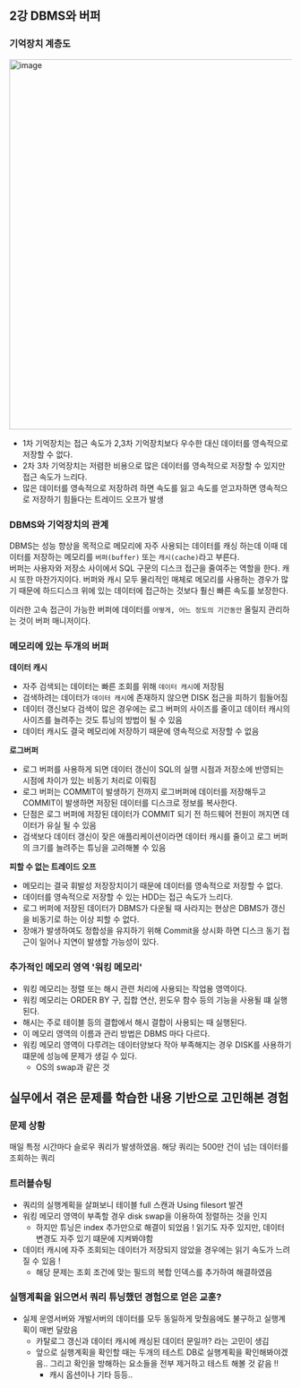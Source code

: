 ## 2강 DBMS와 버퍼

### 기억장치 계층도
<img width="661" alt="image" src="https://user-images.githubusercontent.com/56028408/186421332-ee354190-2ea3-4c84-97ec-3451c87ebf03.png">

- 1차 기억장치는 접근 속도가 2,3차 기억장치보다 우수한 대신 데이터를 영속적으로 저장할 수 없다.
- 2차 3차 기억장치는 저렴한 비용으로 많은 데이터를 영속적으로 저장할 수 있지만 접근 속도가 느리다. 
- 많은 데이터를 영속적으로 저장하려 하면 속도를 잃고 속도를 얻고자하면 영속적으로 저장하기 힘들다는 트레이드 오프가 발생

### DBMS와 기억장치의 관계

DBMS는 성능 향상을 목적으로 메모리에 자주 사용되는 데이터를 캐싱 하는데 이때 데이터를 저장하는 메모리를 `버퍼(buffer)` 또는 `캐시(cache)`라고 부른다.  
버퍼는 사용자와 저장소 사이에서 SQL 구문의 디스크 접근을 줄여주는 역할을 한다. 캐시 또한 마찬가지이다. 버퍼와 캐시 모두 물리적인 매체로 메모리를 사용하는 경우가 많기 때문에 하드디스크 위에 있는 데이터에 접근하는 것보다 훨신 빠른 속도를 보장한다.

이러한 고속 접근이 가능한 버퍼에 데이터를 `어떻게, 어느 정도의 기간동안` 올릴지 관리하는 것이 버퍼 매니저이다.

### 메모리에 있는 두개의 버퍼

**데이터 캐시**
- 자주 검색되는 데이터는 빠른 조회를 위해 `데이터 캐시`에 저장됨
- 검색하려는 데이터가 `데이터 캐시`에 존재하지 않으면 DISK 접근을 피하기 힘들어짐
- 데이터 갱신보다 검색이 많은 경우에는 로그 버퍼의 사이즈를 줄이고 데이터 캐시의 사이즈를 늘려주는 것도 튜닝의 방법이 될 수 있음
- 데이터 캐시도 결국 메모리에 저장하기 때문에 영속적으로 저장할 수 없음

**로그버퍼**
- 로그 버퍼를 사용하게 되면 데이터 갱신이 SQL의 실행 시점과 저장소에 반영되는 시점에 차이가 있는 비동기 처리로 이뤄짐
- 로그 버퍼는 COMMIT이 발생하기 전까지 로그버퍼에 데이터를 저장해두고 COMMIT이 발생하면 저장된 데이터를 디스크로 정보를 복사한다.
- 단점은 로그 버퍼에 저장된 데이터가 COMMIT 되기 전 하드웨어 전원이 꺼지면 데이터가 유실 될 수 있음
- 검색보다 데이터 갱신이 잦은 애플리케이션이라면 데이터 캐시를 줄이고 로그 버퍼의 크기를 늘려주는 튜닝을 고려해볼 수 있음


**피할 수 없는 트레이드 오프**
- 메모리는 결국 휘발성 저장장치이기 때문에 데이터를 영속적으로 저장할 수 없다.
- 데이터를 영속적으로 저장할 수 있는 HDD는 접근 속도가 느리다. 
- 로그 버퍼에 저장된 데이터가 DBMS가 다운될 때 사라지는 현상은 DBMS가 갱신을 비동기로 하는 이상 피할 수 없다.
- 장애가 발생하여도 정합성을 유지하기 위해 Commit을 상시화 하면 디스크 동기 접근이 일어나 지연이 발생할 가능성이 있다. 


### 추가적인 메모리 영역 '워킹 메모리'
- 워킹 메모리는 정렬 또는 해시 관련 처리에 사용되는 작업용 영역이다. 
- 워킹 메모리는 ORDER BY 구, 집합 연산, 윈도우 함수 등의 기능을 사용될 떄 실행된다.
- 해시는 주로 테이블 등의 결합에서 해시 결합이 사용되는 때 실행된다.
- 이 메모리 영역의 이름과 관리 방법은 DBMS 마다 다르다.
- 워킹 메모리 영역이 다루려는 데이터양보다 작아 부족해지는 경우 DISK를 사용하기 떄문에 성능에 문제가 생길 수 있다.
  - OS의 swap과 같은 것


## 실무에서 겪은 문제를 학습한 내용 기반으로 고민해본 경험
### 문제 상황
매일 특정 시간마다 슬로우 쿼리가 발생하였음. 해당 쿼리는 500만 건이 넘는 데이터를 조회하는 쿼리 

### 트러블슈팅 
- 쿼리의 실행계획을 살펴보니 테이블 full 스캔과 Using filesort 발견
- 워킹 메모리 영역이 부족할 경우 disk swap을 이용하여 정렬하는 것을 인지
  - 하지만 튜닝은 index 추가만으로 해결이 되었음 ! 읽기도 자주 있지만, 데이터 변경도 자주 있기 떄문에 지켜봐야함   
- 데이터 캐시에 자주 조회되는 데이터가 저장되지 않았을 경우에는 읽기 속도가 느려질 수 있음 !
  - 해당 문제는 조회 조건에 맞는 필드의 복합 인덱스를 추가하여 해결하였음 

### 실행계획을 읽으면서 쿼리 튜닝했던 경험으로 얻은 교훈?
- 실제 운영서버와 개발서버의 데이터를 모두 동일하게 맞췄음에도 불구하고 실행계획이 매번 달랐음
  - 카탈로그 갱신과 데이터 캐시에 캐싱된 데이터 문일까? 라는 고민이 생김
  - 앞으로 실행계획을 확인할 때는 두개의 테스트 DB로 실행계획을 확인해봐야겠음.. 그리고 확인을 방해하는 요소들을 전부 제거하고 테스트 해볼 것 같음 !!   
    - 캐시 옵션이나 기타 등등.. 

   



  
